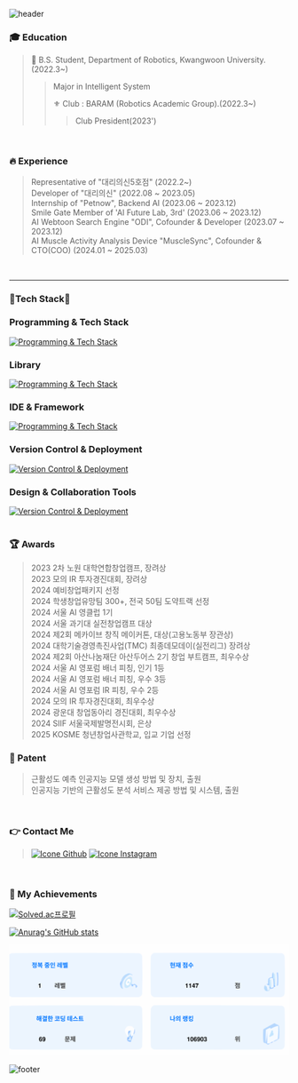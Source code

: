 
![header](https://capsule-render.vercel.app/api?type=waving&color=gradient&height=250&section=header&text=Hi,%20I'm%20Yuchul%20Jung%20💡&fontSize=60&animation=fadeIn&fontAlignY=38&desc=Robotics&descAlignY=55&descAlign=72.8)

### :mortar_board: Education
<!-- **I am studying at the Department of Robotics of Kwangwoon University.** -->
> 🏫 B.S. Student, Department of Robotics, Kwangwoon University. (2022.3~)<br>
>> Major in Intelligent System
>>
>> ⚜️ Club : BARAM (Robotics Academic Group).(2022.3~)<br>
>>> Club President(2023')<br>
<br>

### :fire: Experience
> Representative of "대리의신5호점" (2022.2~)<br>
> Developer of "대리의신" (2022.08 ~ 2023.05)<br>
> Internship of "Petnow", Backend AI (2023.06 ~ 2023.12)<br>
> Smile Gate Member of 'AI Future Lab, 3rd' (2023.06 ~ 2023.12)<br>
> AI Webtoon Search Engine "ODI", Cofounder & Developer (2023.07 ~ 2023.12)<br>
> AI Muscle Activity Analysis Device "MuscleSync", Cofounder & CTO(COO) (2024.01 ~ 2025.03)<br>
<br>

<!-- 나중에 추가하기
[![CV](http://img.shields.io/badge/-CV-black?style=flat-square&logo=github&link=https://davinci-ai.tistory.com/)](https://github.com/Taeyoung96/TaeyoungKim_CV/blob/master/TaeyoungKim_CV.pdf)
[![Gmail Badge](https://img.shields.io/badge/Gmail-d14836?style=flat-square&logo=Gmail&logoColor=white&link=mailto:tyoung960302@gmail.com)](mailto:tyoung960302@gmail.com)
[![Facebook Badge](https://img.shields.io/badge/facebook-1877f2?style=flat-square&logo=facebook&logoColor=white&link=https://www.facebook.com/harim.kang)](https://www.facebook.com/profile.php?id=100015469002427)
[![LinkedIn](https://img.shields.io/badge/-LinkedIn-0077b5?style=round-square&logo=linkedin&logoColor=white&link=https://www.linkedin.com/in/tae-young-kim-595692139/)](https://www.linkedin.com/in/tae-young-kim-595692139/)
-->

---

### 🚀**Tech Stack**🚀

### Programming & Tech Stack
[![Programming & Tech Stack](https://skillicons.dev/icons?i=py,md,c,linux,flutter,dart&perline=9&theme=light)](https://skillicons.dev)

### Library
[![Programming & Tech Stack](https://skillicons.dev/icons?i=ai,pytorch,tensorflow,opencv&perline=9&theme=light)](https://skillicons.dev)
  
### IDE & Framework
[![Programming & Tech Stack](https://skillicons.dev/icons?i=vscode,visualstudio,pycharm,androidstudio,qt,anaconda&perline=9&theme=light)](https://skillicons.dev)

### Version Control & Deployment
[![Version Control & Deployment](https://skillicons.dev/icons?i=git,github,ubuntu&perline=10&theme=light)](https://skillicons.dev)

### Design & Collaboration Tools
[![Version Control & Deployment](https://skillicons.dev/icons?i=figma,obsidian,notion&perline=10&theme=light)](https://skillicons.dev)
<br>
<br>

### 🏆 Awards
> 2023 2차 노원 대학연합창업캠프, 장려상<br>
> 2023 모의 IR 투자경진대회, 장려상<br>
> 2024 예비창업패키지 선정<br>
> 2024 학생창업유망팀 300+, 전국 50팀 도약트랙 선정<br>
> 2024 서울 AI 영클럽 1기<br>
> 2024 서울 과기대 실전창업캠프 대상<br>
> 2024 제2회 메카이브 창직 메이커톤, 대상(고용노동부 장관상)<br>
> 2024 대학기술경영촉진사업(TMC) 최종데모데이(실전리그) 장려상<br>
> 2024 제2회 아산나눔재단 아산두어스 2기 창업 부트캠프, 최우수상<br>
> 2024 서울 AI 영포럼 배너 피칭, 인기 1등<br>
> 2024 서울 AI 영포럼 배너 피칭, 우수 3등<br>
> 2024 서울 AI 영포럼 IR 피칭, 우수 2등<br>
> 2024 모의 IR 투자경진대회, 최우수상<br>
> 2024 광운대 창업동아리 경진대회, 최우수상<br>
> 2024 SIIF 서울국제발명전시회, 은상<br>
> 2025 KOSME 청년창업사관학교, 입교 기업 선정<br>

### 📑 Patent
> 근활성도 예측 인공지능 모델 생성 방법 및 장치, 출원<br>
> 인공지능 기반의 근활성도 분석 서비스 제공 방법 및 시스템, 출원<br>
<br>

### 👉 Contact Me
> [<img height="48px" width="48px" alt="Icone Github" src="https://skillicons.dev/icons?i=github&theme=light"/>](https://yuchulnote.github.io/)
> [<img height="48px" width="48px" alt="Icone Instagram" src="https://skillicons.dev/icons?i=instagram&theme=light"/>](https://www.instagram.com/yuchul2_0_0/)
<br>

### :crown: My Achievements
[![Solved.ac프로필](http://mazassumnida.wtf/api/generate_badge?boj=yuddol98)](https://solved.ac/yuddol98)

[![Anurag's GitHub stats](https://github-readme-stats.vercel.app/api?username=yuchulnote)](https://github.com/anuraghazra/github-readme-stats)  

![Programmers Badge](https://raw.githubusercontent.com/yuchulnote/Programmers_Badge_Generator/main/result/result.svg)

![footer](https://capsule-render.vercel.app/api?type=waving&&color=gradient&height=80&section=footer&fontSize=90)
<br>
